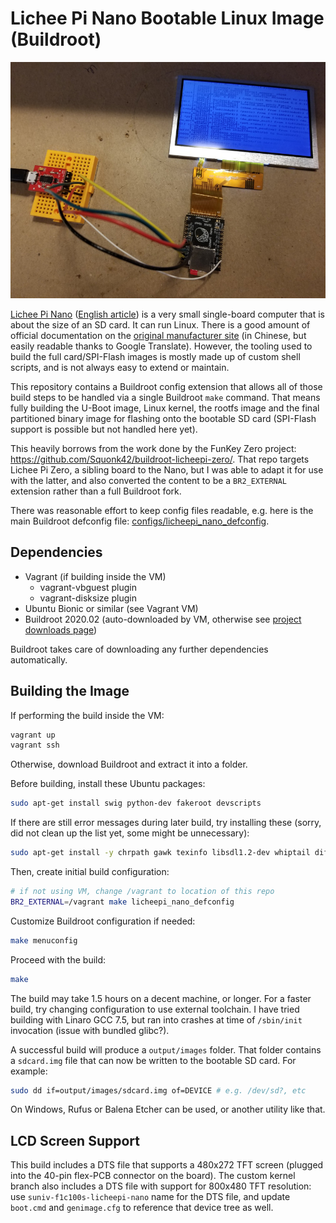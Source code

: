 # Lichee Pi Nano Bootable Linux Image (Buildroot)

![Lichee Pi Nano with LCD screen](licheepi-nano-lcd.jpg)

[Lichee Pi Nano](http://nano.lichee.pro/index.html) ([English article](https://www.cnx-software.com/2018/08/17/licheepi-nano-cheap-sd-card-sized-linux-board/)) is a very small single-board computer that is about the size of an SD card. It can run Linux. There is a good amount of official documentation on the [original manufacturer site](http://nano.lichee.pro/get_started/first_eye.html) (in Chinese, but easily readable thanks to Google Translate). However, the tooling used to build the full card/SPI-Flash images is mostly made up of custom shell scripts, and is not always easy to extend or maintain.

This repository contains a Buildroot config extension that allows all of those build steps to be handled via a single Buildroot `make` command. That means fully building the U-Boot image, Linux kernel, the rootfs image and the final partitioned binary image for flashing onto the bootable SD card (SPI-Flash support is possible but not handled here yet).

This heavily borrows from the work done by the FunKey Zero project: https://github.com/Squonk42/buildroot-licheepi-zero/. That repo targets Lichee Pi Zero, a sibling board to the Nano, but I was able to adapt it for use with the latter, and also converted the content to be a `BR2_EXTERNAL` extension rather than a full Buildroot fork.

There was reasonable effort to keep config files readable, e.g. here is the main Buildroot defconfig file: [configs/licheepi_nano_defconfig](configs/licheepi_nano_defconfig).

## Dependencies

- Vagrant (if building inside the VM)
  - vagrant-vbguest plugin
  - vagrant-disksize plugin
- Ubuntu Bionic or similar (see Vagrant VM)
- Buildroot 2020.02 (auto-downloaded by VM, otherwise see [project downloads page](https://buildroot.org/download.html))

Buildroot takes care of downloading any further dependencies automatically.

## Building the Image

If performing the build inside the VM:

```sh
vagrant up
vagrant ssh
```

Otherwise, download Buildroot and extract it into a folder.

Before building, install these Ubuntu packages:

```sh
sudo apt-get install swig python-dev fakeroot devscripts
```

If there are still error messages during later build, try installing these (sorry, did not clean up the list yet, some might be unnecessary):

```sh
sudo apt-get install -y chrpath gawk texinfo libsdl1.2-dev whiptail diffstat cpio libssl-dev
```

Then, create initial build configuration:

```sh
# if not using VM, change /vagrant to location of this repo
BR2_EXTERNAL=/vagrant make licheepi_nano_defconfig
```

Customize Buildroot configuration if needed:

```sh
make menuconfig
```

Proceed with the build:

```sh
make
```

The build may take 1.5 hours on a decent machine, or longer. For a faster build, try changing configuration to use external toolchain. I have tried building with Linaro GCC 7.5, but ran into crashes at time of `/sbin/init` invocation (issue with bundled glibc?).

A successful build will produce a `output/images` folder. That folder contains a `sdcard.img` file that can now be written to the bootable SD card. For example:

```sh
sudo dd if=output/images/sdcard.img of=DEVICE # e.g. /dev/sd?, etc
```

On Windows, Rufus or Balena Etcher can be used, or another utility like that.

## LCD Screen Support

This build includes a DTS file that supports a 480x272 TFT screen (plugged into the 40-pin flex-PCB connector on the board). The custom kernel branch also includes a DTS file with support for 800x480 TFT resolution: use `suniv-f1c100s-licheepi-nano` name for the DTS file, and update `boot.cmd` and `genimage.cfg` to reference that device tree as well.

